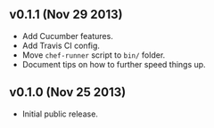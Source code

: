 v0.1.1 (Nov 29 2013)
--------------------

* Add Cucumber features.
* Add Travis CI config.
* Move `chef-runner` script to `bin/` folder.
* Document tips on how to further speed things up.

v0.1.0 (Nov 25 2013)
--------------------

* Initial public release.
